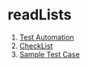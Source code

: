 # readLists
1. [Test Automation](https://github.com/suwinphyu/readLists/blob/gh-pages/index.md)
2. [CheckList](https://github.com/suwinphyu/readLists/blob/gh-pages/checklist.md)
3. [Sample Test Case](https://github.com/suwinphyu/readLists/blob/gh-pages/testcase.md)
